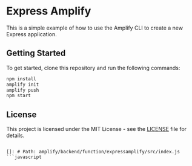 # Express Amplify

This is a simple example of how to use the Amplify CLI to create a new Express application.

## Getting Started

To get started, clone this repository and run the following commands:

```bash
npm install
amplify init
amplify push
npm start
```

## License

This project is licensed under the MIT License - see the [LICENSE](LICENSE) file for details.

````

[]: # Path: amplify/backend/function/expressamplify/src/index.js
```javascript
````
